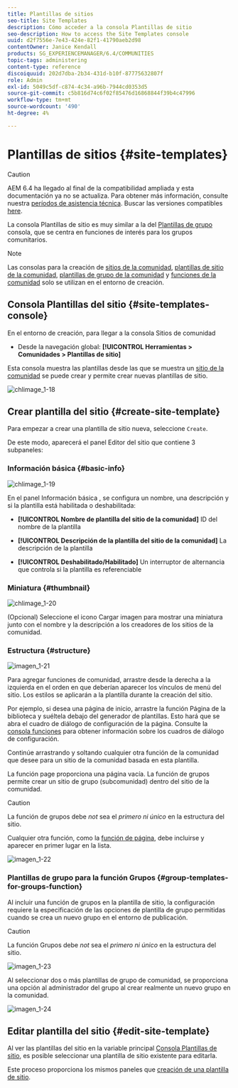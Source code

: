 ```yaml
---
title: Plantillas de sitios
seo-title: Site Templates
description: Cómo acceder a la consola Plantillas de sitio
seo-description: How to access the Site Templates console
uuid: d2f7556e-7e43-424e-82f1-41790aeb2d98
contentOwner: Janice Kendall
products: SG_EXPERIENCEMANAGER/6.4/COMMUNITIES
topic-tags: administering
content-type: reference
discoiquuid: 202d7dba-2b34-431d-b10f-87775632807f
role: Admin
exl-id: 5049c5df-c874-4c34-a96b-7944cd0353d5
source-git-commit: c5b816d74c6f02f85476d16868844f39b4c47996
workflow-type: tm+mt
source-wordcount: '490'
ht-degree: 4%

---
```


# Plantillas de sitios {#site-templates}

>[!CAUTION]
>
>AEM 6.4 ha llegado al final de la compatibilidad ampliada y esta documentación ya no se actualiza. Para obtener más información, consulte nuestra [períodos de asistencia técnica](https://helpx.adobe.com/es/support/programs/eol-matrix.html). Buscar las versiones compatibles [here](https://experienceleague.adobe.com/docs/).

La consola Plantillas de sitio es muy similar a la del [Plantillas de grupo](tools-groups.md) consola, que se centra en funciones de interés para los grupos comunitarios.

>[!NOTE]
>
>Las consolas para la creación de [sitios de la comunidad](sites-console.md), [plantillas de sitio de la comunidad](sites.md), [plantillas de grupo de la comunidad](tools-groups.md) y [funciones de la comunidad](functions.md) solo se utilizan en el entorno de creación.

## Consola Plantillas del sitio {#site-templates-console}

En el entorno de creación, para llegar a la consola Sitios de comunidad

* Desde la navegación global: **[!UICONTROL Herramientas > Comunidades > Plantillas de sitio]**

Esta consola muestra las plantillas desde las que se muestra un [sitio de la comunidad](sites-console.md) se puede crear y permite crear nuevas plantillas de sitio.

![chlimage_1-18](assets/chlimage_1-18.png)

## Crear plantilla del sitio {#create-site-template}

Para empezar a crear una plantilla de sitio nueva, seleccione `Create`.

De este modo, aparecerá el panel Editor del sitio que contiene 3 subpaneles:

### Información básica {#basic-info}

![chlimage_1-19](assets/chlimage_1-19.png)

En el panel Información básica , se configura un nombre, una descripción y si la plantilla está habilitada o deshabilitada:

* **[!UICONTROL Nombre de plantilla del sitio de la comunidad]**
ID del nombre de la plantilla

* **[!UICONTROL Descripción de la plantilla del sitio de la comunidad]**
La descripción de la plantilla

* **[!UICONTROL Deshabilitado/Habilitado]**
Un interruptor de alternancia que controla si la plantilla es referenciable

### Miniatura    {#thumbnail}

![chlimage_1-20](assets/chlimage_1-20.png)

(Opcional) Seleccione el icono Cargar imagen para mostrar una miniatura junto con el nombre y la descripción a los creadores de los sitios de la comunidad.

### Estructura {#structure}

![imagen_1-21](assets/chlimage_1-21.png)

Para agregar funciones de comunidad, arrastre desde la derecha a la izquierda en el orden en que deberían aparecer los vínculos de menú del sitio. Los estilos se aplicarán a la plantilla durante la creación del sitio.

Por ejemplo, si desea una página de inicio, arrastre la función Página de la biblioteca y suéltela debajo del generador de plantillas. Esto hará que se abra el cuadro de diálogo de configuración de la página. Consulte la [consola funciones](functions.md) para obtener información sobre los cuadros de diálogo de configuración.

Continúe arrastrando y soltando cualquier otra función de la comunidad que desee para un sitio de la comunidad basada en esta plantilla.

La función page proporciona una página vacía. La función de grupos permite crear un sitio de grupo (subcomunidad) dentro del sitio de la comunidad.

>[!CAUTION]
>
>La función de grupos debe *not* sea el *primero ni único* en la estructura del sitio.
>
>Cualquier otra función, como la [función de página](functions.md#page-function), debe incluirse y aparecer en primer lugar en la lista.

![imagen_1-22](assets/chlimage_1-22.png)

### Plantillas de grupo para la función Grupos {#group-templates-for-groups-function}

Al incluir una función de grupos en la plantilla de sitio, la configuración requiere la especificación de las opciones de plantilla de grupo permitidas cuando se crea un nuevo grupo en el entorno de publicación.

>[!CAUTION]
>
>La función Grupos debe *not* sea el *primero ni único* en la estructura del sitio.

![imagen_1-23](assets/chlimage_1-23.png)

Al seleccionar dos o más plantillas de grupo de comunidad, se proporciona una opción al administrador del grupo al crear realmente un nuevo grupo en la comunidad.

![imagen_1-24](assets/chlimage_1-24.png)

## Editar plantilla del sitio {#edit-site-template}

Al ver las plantillas del sitio en la variable principal [Consola Plantillas de sitio](#site-templates-console), es posible seleccionar una plantilla de sitio existente para editarla.

Este proceso proporciona los mismos paneles que [creación de una plantilla de sitio](#create-site-template).
